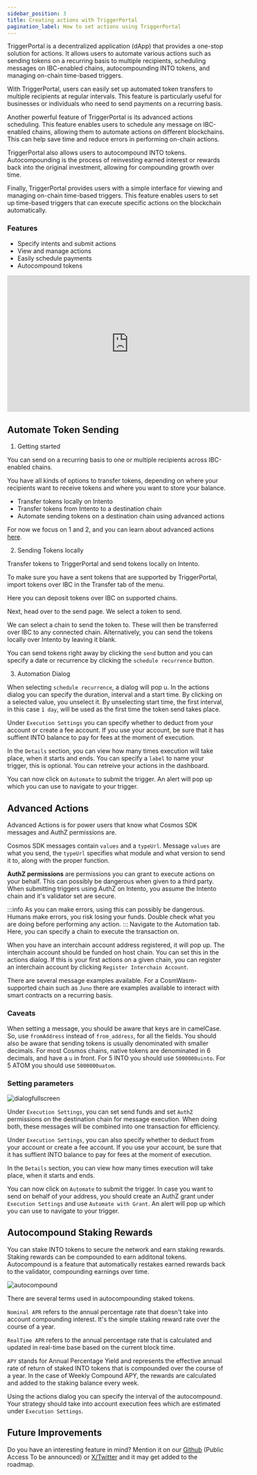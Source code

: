 ```yaml
---
sidebar_position: 3
title: Creating actions with TriggerPortal
pagination_label: How to set actions using TriggerPortal
---
```


TriggerPortal is a decentralized application (dApp) that provides a one-stop solution for actions. It allows users to automate various actions such as sending tokens on a recurring basis to multiple recipients, scheduling messages on IBC-enabled chains, autocompounding INTO tokens, and managing on-chain time-based triggers.

With TriggerPortal, users can easily set up automated token transfers to multiple recipients at regular intervals. This feature is particularly useful for businesses or individuals who need to send payments on a recurring basis.

Another powerful feature of TriggerPortal is its advanced actions scheduling. This feature enables users to schedule any message on IBC-enabled chains, allowing them to automate actions on different blockchains. This can help save time and reduce errors in performing on-chain actions.

TriggerPortal also allows users to autocompound INTO tokens. Autocompounding is the process of reinvesting earned interest or rewards back into the original investment, allowing for compounding growth over time.

Finally, TriggerPortal provides users with a simple interface for viewing and managing on-chain time-based triggers. This feature enables users to set up time-based triggers that can execute specific actions on the blockchain automatically.

### Features

- Specify intents and submit actions
- View and manage actions
- Easily schedule payments
- Autocompound tokens

<iframe width="560" height="315" src="https://www.youtube.com/embed/z5hG0GsD_tg?si=oTdi9EgmlEQCqtsR" title="YouTube video player" frameborder="0" allow="accelerometer; autoplay; clipboard-write; encrypted-media; gyroscope; picture-in-picture; web-share" referrerpolicy="strict-origin-when-cross-origin" allowfullscreen></iframe>

## Automate Token Sending

1. Getting started

You can send on a recurring basis to one or multiple recipients across IBC-enabled chains.

You have all kinds of options to transfer tokens, depending on where your recipients want to receive tokens and where you want to store your balance.

- Transfer tokens locally on Intento
- Transfer tokens from Intento to a destination chain
- Automate sending tokens on a destination chain using advanced actions

For now we focus on 1 and 2, and you can learn about advanced actions [here](#advanced-actions).

2. Sending Tokens locally

Transfer tokens to TriggerPortal and send tokens locally on Intento.

To make sure you have a sent tokens that are supported by TriggerPortal, import tokens over IBC in the Transfer tab of the menu.

Here you can deposit tokens over IBC on supported chains.

Next, head over to the send page. We select a token to send.

We can select a chain to send the token to. These will then be transferred over IBC to any connected chain.
Alternatively, you can send the tokens locally over Intento by leaving it blank.

You can send tokens right away by clicking the `send` button and you can specify a date or recurrence by clicking the `schedule recurrence` button.

3. Automation Dialog

When selecting `schedule recurrence`, a dialog will pop u. In the actions dialog you can specify the duration, interval and a start time. By clicking on a selected value, you unselect it. By unselecting start time, the first interval, in this case `1 day`, will be used as the first time the token send takes place.


Under `Execution Settings` you can specify whether to deduct from your account or create a fee account. If you use your account, be sure that it has suffient INTO balance to pay for fees at the moment of execution.

In the `Details` section, you can view how many times execution will take place, when it starts and ends. You can specify a `label` to name your trigger, this is optional. You can retreive your actions in the dashboard.

You can now click on `Automate` to submit the trigger. An alert will pop up which you can use to navigate to your trigger.

## Advanced Actions


Advanced Actions is for power users that know what Cosmos SDK messages and AuthZ permissions are.

Cosmos SDK messages contain `values` and a `typeUrl`. Message `values` are what you send, the `typeUrl` specifies what module and what version to send it to, along with the proper function.

**AuthZ permissions** are permissions you can grant to execute actions on your behalf. This can possibly be dangerous when given to a third party. When submitting triggers using AuthZ on Intento, you assume the Intento chain and it's validator set are secure.

:::info As you can make errors, using this can possibly be dangerous. Humans make errors, you risk losing your funds. Double check what you are doing before performing any action.
:::
Navigate to the Automation tab. Here, you can specify a chain to execute the transaction on.

When you have an interchain account address registered, it will pop up. The interchain account should be funded on host chain. You can set this in the actions dialog.
If this is your first actions on a given chain, you can register an interchain account by clicking `Register Interchain Account`.

There are several message examples available. For a CosmWasm-supported chain such as `Juno` there are examples available to interact with smart contracts on a recurring basis.

### Caveats

When setting a message, you should be aware that keys are in camelCase. So, use `fromAddress` instead of `from_address`, for all the fields. You should also be aware that sending tokens is usually denominated with smaller decimals. For most Cosmos chains, native tokens are denominated in 6 decimals, and have a `u` in front. For 5 INTO you should use `5000000uinto`. For 5 ATOM you should use `5000000uatom`.

### Setting parameters

![dialogfullscreen](@site/docs/images/triggerportal/automate/dialogfullscreen.png)

Under `Execution Settings`, you can set send funds and set `AuthZ` permissions on the destination chain for message execution. When doing both, these messages will be combined into one transaction for efficiency.

Under `Execution Settings`, you can also specify whether to deduct from your account or create a fee account. If you use your account, be sure that it has suffient INTO balance to pay for fees at the moment of execution.

In the `Details` section, you can view how many times execution will take place, when it starts and ends.

You can now click on `Automate` to submit the trigger. In case you want to send on behalf of your address, you should create an AuthZ grant under `Execution Settings` and use `Automate with Grant`. An alert will pop up which you can use to navigate to your trigger.

## Autocompound Staking Rewards

You can stake INTO tokens to secure the network and earn staking rewards. Staking rewards can be compounded to earn additonal tokens.
Autocompound is a feature that automatically restakes earned rewards back to the validator, compounding earnings over time.

![autocompound](@site/docs/images/triggerportal/automate/autocompound.png)

There are several terms used in autocompounding staked tokens.

`Nominal APR` refers to the annual percentage rate that doesn't take into account compounding interest. It's the simple staking reward rate over the course of a year.

`RealTime APR` refers to the annual percentage rate that is calculated and updated in real-time base based on the current block time.

`APY` stands for Annual Percentage Yield and represents the effective annual rate of return of staked INTO tokens that is compounded over the course of a year. In the case of Weekly Compound APY, the rewards are calculated and added to the staking balance every week.

Using the actions dialog you can specify the interval of the autocompound. Your strategy should take into account execution fees which are estimated under `Execution Settings`.

## Future Improvements

Do you have an interesting feature in mind? Mention it on our [Github](https://github.com/trstlabs/triggerportal-frontend) (Public Access To be announced) or [X/Twitter](https://twitter.com/intentozone) and it may get added to the roadmap.
